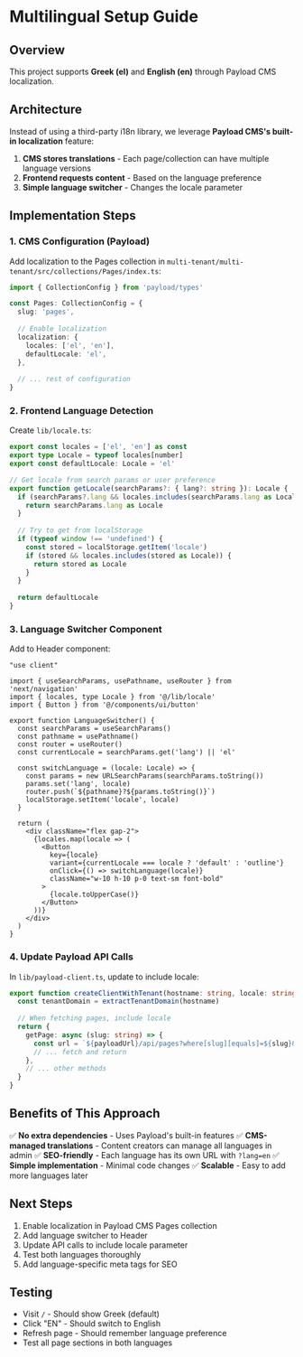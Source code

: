 # Multilingual Setup Guide

## Overview

This project supports **Greek (el)** and **English (en)** through Payload CMS localization.

## Architecture

Instead of using a third-party i18n library, we leverage **Payload CMS's built-in localization** feature:

1. **CMS stores translations** - Each page/collection can have multiple language versions
2. **Frontend requests content** - Based on the language preference
3. **Simple language switcher** - Changes the locale parameter

## Implementation Steps

### 1. CMS Configuration (Payload)

Add localization to the Pages collection in `multi-tenant/multi-tenant/src/collections/Pages/index.ts`:

```typescript
import { CollectionConfig } from 'payload/types'

const Pages: CollectionConfig = {
  slug: 'pages',
  
  // Enable localization
  localization: {
    locales: ['el', 'en'],
    defaultLocale: 'el',
  },
  
  // ... rest of configuration
}
```

### 2. Frontend Language Detection

Create `lib/locale.ts`:

```typescript
export const locales = ['el', 'en'] as const
export type Locale = typeof locales[number]
export const defaultLocale: Locale = 'el'

// Get locale from search params or user preference
export function getLocale(searchParams?: { lang?: string }): Locale {
  if (searchParams?.lang && locales.includes(searchParams.lang as Locale)) {
    return searchParams.lang as Locale
  }
  
  // Try to get from localStorage
  if (typeof window !== 'undefined') {
    const stored = localStorage.getItem('locale')
    if (stored && locales.includes(stored as Locale)) {
      return stored as Locale
    }
  }
  
  return defaultLocale
}
```

### 3. Language Switcher Component

Add to Header component:

```tsx
"use client"

import { useSearchParams, usePathname, useRouter } from 'next/navigation'
import { locales, type Locale } from '@/lib/locale'
import { Button } from '@/components/ui/button'

export function LanguageSwitcher() {
  const searchParams = useSearchParams()
  const pathname = usePathname()
  const router = useRouter()
  const currentLocale = searchParams.get('lang') || 'el'
  
  const switchLanguage = (locale: Locale) => {
    const params = new URLSearchParams(searchParams.toString())
    params.set('lang', locale)
    router.push(`${pathname}?${params.toString()}`)
    localStorage.setItem('locale', locale)
  }
  
  return (
    <div className="flex gap-2">
      {locales.map(locale => (
        <Button
          key={locale}
          variant={currentLocale === locale ? 'default' : 'outline'}
          onClick={() => switchLanguage(locale)}
          className="w-10 h-10 p-0 text-sm font-bold"
        >
          {locale.toUpperCase()}
        </Button>
      ))}
    </div>
  )
}
```

### 4. Update Payload API Calls

In `lib/payload-client.ts`, update to include locale:

```typescript
export function createClientWithTenant(hostname: string, locale: string = 'el') {
  const tenantDomain = extractTenantDomain(hostname)
  
  // When fetching pages, include locale
  return {
    getPage: async (slug: string) => {
      const url = `${payloadUrl}/api/pages?where[slug][equals]=${slug}&locale=${locale}`
      // ... fetch and return
    },
    // ... other methods
  }
}
```

## Benefits of This Approach

✅ **No extra dependencies** - Uses Payload's built-in features
✅ **CMS-managed translations** - Content creators can manage all languages in admin
✅ **SEO-friendly** - Each language has its own URL with `?lang=en`
✅ **Simple implementation** - Minimal code changes
✅ **Scalable** - Easy to add more languages later

## Next Steps

1. Enable localization in Payload CMS Pages collection
2. Add language switcher to Header
3. Update API calls to include locale parameter
4. Test both languages thoroughly
5. Add language-specific meta tags for SEO

## Testing

- Visit `/` - Should show Greek (default)
- Click "EN" - Should switch to English
- Refresh page - Should remember language preference
- Test all page sections in both languages

